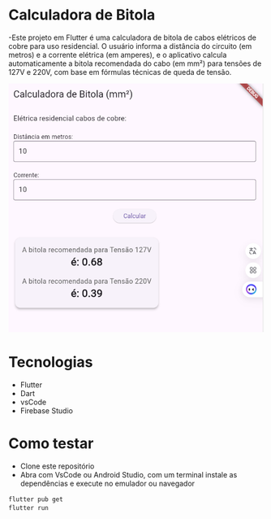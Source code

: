 # Calculadora de Bitola
-Este projeto em Flutter é uma calculadora de bitola de cabos elétricos de cobre para uso residencial. O usuário informa a distância do circuito (em metros) e a corrente elétrica (em amperes), e o aplicativo calcula automaticamente a bitola recomendada do cabo (em mm²) para tensões de 127V e 220V, com base em fórmulas técnicas de queda de tensão.

![Print0](./assets/bitola.png)

# Tecnologias
- Flutter
- Dart
- vsCode
- Firebase Studio

# Como testar
- Clone este repositório
- Abra com VsCode ou Android Studio, com um terminal instale as dependências e execute no emulador ou navegador
```bash
flutter pub get
flutter run
```

